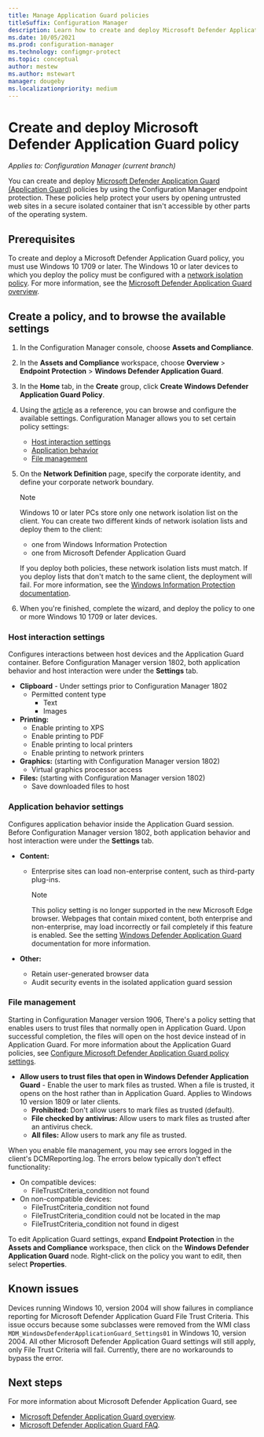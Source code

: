 ```yaml
---
title: Manage Application Guard policies
titleSuffix: Configuration Manager
description: Learn how to create and deploy Microsoft Defender Application Guard policies
ms.date: 10/05/2021
ms.prod: configuration-manager
ms.technology: configmgr-protect
ms.topic: conceptual
author: mestew
ms.author: mstewart
manager: dougeby
ms.localizationpriority: medium
---
```


# Create and deploy Microsoft Defender Application Guard policy

*Applies to: Configuration Manager (current branch)*
<!-- 1351960 -->  
You can create and deploy [Microsoft Defender Application Guard (Application Guard)](/windows/security/threat-protection/microsoft-defender-application-guard/md-app-guard-overview) policies by using the Configuration Manager endpoint protection. These policies help protect your users by opening untrusted web sites in a secure isolated container that isn't accessible by other parts of the operating system.

## Prerequisites

To create and deploy a Microsoft Defender Application Guard policy, you must use Windows 10 1709 or later. The Windows 10 or later devices to which you deploy the policy must be configured with a [network isolation policy](/windows/security/threat-protection/microsoft-defender-application-guard/configure-md-app-guard#network-isolation-settings). For more information, see the [Microsoft Defender Application Guard overview](/windows/security/threat-protection/microsoft-defender-application-guard/md-app-guard-overview).

## Create a policy, and to browse the available settings

1. In the Configuration Manager console, choose **Assets and Compliance**.
2. In the **Assets and Compliance** workspace, choose **Overview** > **Endpoint Protection** > **Windows Defender Application Guard**.
3. In the **Home** tab, in the **Create** group, click **Create Windows Defender Application Guard Policy**.
4. Using the [article](/windows/security/threat-protection/microsoft-defender-application-guard/configure-md-app-guard) as a reference, you can browse and configure the available settings. Configuration Manager allows you to set certain policy settings:
   - [Host interaction settings](#bkmk_HIS)
   - [Application behavior](#bkmk_ABS)
   - [File management](#bkmk_FM)
5. On the **Network Definition** page, specify the corporate identity, and define your corporate network boundary.

    > [!NOTE]
    > Windows 10 or later PCs store only one network isolation list on the client. You can create two different kinds of network isolation lists and deploy them to the client:
    >
    >  - one from Windows Information Protection
    >  - one from Microsoft Defender Application Guard
    >
    > If you deploy both policies, these network isolation lists must match. If you deploy lists that don't match to the same client, the deployment will fail. For more information, see the [Windows Information Protection documentation](/windows/security/information-protection/windows-information-protection/create-wip-policy-using-configmgr).

6. When you're finished, complete the wizard, and deploy the policy to one or more Windows 10 1709 or later devices.

### <a name="bkmk_HIS"></a> Host interaction settings

Configures interactions between host devices and the Application Guard container. Before Configuration Manager version 1802, both application behavior and host interaction were under the **Settings** tab.

- **Clipboard** - Under settings prior to Configuration Manager 1802
  - Permitted content type
    - Text
    - Images
- **Printing:**
  - Enable printing to XPS
  - Enable printing to PDF
  - Enable printing to local printers
  - Enable printing to network printers
- **Graphics:** (starting with Configuration Manager version 1802)
  - Virtual graphics processor access
- **Files:** (starting with Configuration Manager version 1802)
  - Save downloaded files to host

### <a name="bkmk_ABS"></a> Application behavior settings

Configures application behavior inside the Application Guard session. Before Configuration Manager version 1802, both application behavior and host interaction were under the **Settings** tab.

- **Content:**
  - Enterprise sites can load non-enterprise content, such as third-party plug-ins.
    > [!NOTE]
    > This policy setting is no longer supported in the new Microsoft Edge browser. Webpages that contain mixed content, both enterprise and non-enterprise, may load incorrectly or fail completely if this feature is enabled. See the setting [Windows Defender Application Guard](/windows/client-management/mdm/windowsdefenderapplicationguard-csp) documentation for more information.

- **Other:**
  - Retain user-generated browser data
  - Audit security events in the isolated application guard session

### <a name="bkmk_FM"></a> File management
<!--3555858-->
Starting in Configuration Manager version 1906, There's a policy setting that enables users to trust files that normally open in Application Guard. Upon successful completion, the files will open on the host device instead of in Application Guard. For more information about the Application Guard policies, see [Configure Microsoft Defender Application Guard policy settings](/windows/security/threat-protection/microsoft-defender-application-guard/configure-md-app-guard).

- **Allow users to trust files that open in Windows Defender Application Guard** - Enable the user to mark files as trusted. When a file is trusted, it opens on the host rather than in Application Guard. Applies to Windows 10 version 1809 or later clients.
  - **Prohibited:** Don't allow users to mark files as trusted (default).
  - **File checked by antivirus:** Allow users to mark files as trusted after an antivirus check.
  - **All files:** Allow users to mark any file as trusted.

When you enable file management, you may see errors logged in the client's DCMReporting.log. The errors below typically don't effect functionality: <!--4619457-->

- On compatible devices:
  - FileTrustCriteria_condition not found
- On non-compatible devices:
  - FileTrustCriteria_condition not found
  - FileTrustCriteria_condition could not be located in the map
  - FileTrustCriteria_condition not found in digest

To edit Application Guard settings, expand **Endpoint Protection** in the **Assets and Compliance** workspace, then click on the **Windows Defender Application Guard** node. Right-click on the policy you want to edit, then select **Properties**.

## Known issues

Devices running Windows 10, version 2004 will show failures in compliance reporting for Microsoft Defender Application Guard File Trust Criteria. This issue occurs because some subclasses were removed from the WMI class `MDM_WindowsDefenderApplicationGuard_Settings01` in Windows 10, version 2004. All other Microsoft Defender Application Guard settings will still apply, only File Trust Criteria will fail. Currently, there are no workarounds to bypass the error. <!--7099444,5946790-->

## Next steps

For more information about Microsoft Defender Application Guard, see
 - [Microsoft Defender Application Guard overview](/windows/security/threat-protection/microsoft-defender-application-guard/md-app-guard-overview).
- [Microsoft Defender Application Guard FAQ](/windows/security/threat-protection/microsoft-defender-application-guard/faq-md-app-guard).